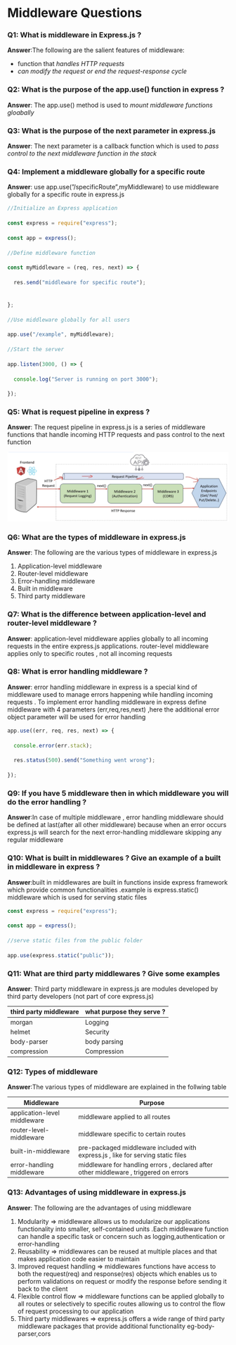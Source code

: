 # Middleware Questions

### Q1: What is middleware in Express.js ? 

**Answer**:The following are the salient features of middleware:

- function that *handles HTTP requests*
- *can modify the request or end the request-response cycle*

### Q2: What is the purpose of the app.use() function in express ? 

**Answer**: The app.use() method is used to *mount middleware functions gloabally* 

### Q3: What is the purpose of the next parameter in express.js 

**Answer**: The next parameter is a callback function which is used to *pass control to the next middleware function in the stack* 

### Q4: Implement a  middleware globally for a specific route 

**Answer**: use app.use(”/specificRoute”,myMiddleware) to use middleware globally for a specific route in express.js

```javascript
//Initialize an Express application

const express = require("express");

const app = express();

//Define middleware function

const myMiddleware = (req, res, next) => {

  res.send("middleware for specific route");

  
};

//Use middleware globally for all users

app.use("/example", myMiddleware);

//Start the server

app.listen(3000, () => {

  console.log("Server is running on port 3000");

});
```

### Q5: What is request pipeline in express ? 

**Answer**: The request pipeline in express.js is a series of middleware functions that handle incoming HTTP requests and pass control to the next function 

![request-pipeline](../assets/request-pipeline.png)

### Q6: What are the types of middleware in express.js 

**Answer**: The following are the various types of middleware in express.js

1. Application-level middleware
2. Router-level middleware
3. Error-handling middleware
4. Built in middleware
5. Third party middleware

### Q7: What is the difference between application-level and router-level middleware ? 

**Answer**: application-level middleware applies globally to all incoming requests in the entire express.js applications. router-level middleware applies only to specific routes , not all incoming requests

### Q8: What is error handling middleware ? 

**Answer**: error handling middleware in express is a special kind of middleware used to manage errors happening while handling incoming requests . To implement error handling middleware in express define middleware with 4 parameters (err,req,res,next) ,here the additional error object parameter will be used for error handling 

```javascript
app.use((err, req, res, next) => {

  console.error(err.stack);

  res.status(500).send("Something went wrong");

});
```

### Q9: If you have 5 middleware then in which middleware you will do the error handling ? 

**Answer**:In case of multiple middleware , error handling middleware should be defined at last(after all other middleware) because when an error occurs express.js will search for the next error-handling middleware skipping any regular middleware  

### Q10: What is built in middlewares  ? Give an example of a built in middleware in express ? 

**Answer**:built in middlewares are built in functions inside express framework which provide common functionalities .example is express.static() middleware which is used for serving static files 

```javascript
const express = require("express");

const app = express();

//serve static files from the public folder

app.use(express.static("public"));
```

### Q11: What are third party middlewares ? Give some examples 

**Answer**: Third party middleware in express.js are modules developed by third party developers (not part of core express.js) 

| third party middleware | what purpose they serve ? |
| ---------------------- | ------------------------- |
| morgan                 | Logging                   |
| helmet                 | Security                  |
| body-parser            | body parsing              |
| compression            | Compression               |

### Q12: Types of middleware 

**Answer**:The various types of middleware are explained in the follwing table 

| Middleware                   | Purpose                                                      |
| ---------------------------- | ------------------------------------------------------------ |
| application-level middleware | middleware applied to all routes                             |
| router-level-middleware      | middleware specific to certain routes                        |
| built-in-middleware          | pre-packaged middleware included with express.js , like for serving static files |
| error-handling middleware    | middleware for handling errors , declared after other middleware , triggered on errors |

 

### Q13: Advantages of using middleware in express.js 

**Answer**: The following are the advantages of using middleware 

1. Modularity ⇒ middleware allows us to modularize our applications functionality into smaller, self-contained units .Each middleware function can handle a specific task or concern such as logging,authentication or error-handling
2. Reusability ⇒ middlewares can be reused at multiple places and that makes application code easier to maintain
3. Improved request handling ⇒ middlewares functions have access to both the request(req) and response(res) objects which enables us to perform validations on request or modify the response before sending it back to the client
4. Flexible control flow ⇒ middleware functions can be applied globally to all routes or selectively to specific routes allowing us to control the flow of request processing to our application
5. Third party middlewares ⇒ express.js offers a wide range of third party middleware packages that provide additional functionality eg-body-parser,cors